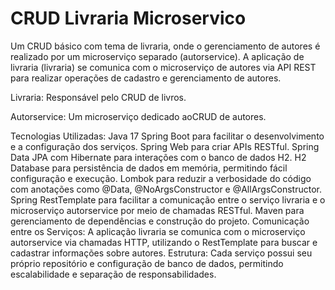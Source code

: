 # CRUD Livraria Microservico
 Um CRUD básico com tema de livraria, onde o gerenciamento de autores é realizado por um microserviço separado (autorservice). A aplicação de livraria (livraria) se comunica com o microserviço de autores via API REST para realizar operações de cadastro e gerenciamento de autores.

Livraria: Responsável pelo CRUD de livros.

Autorservice: Um microserviço dedicado aoCRUD de autores.

Tecnologias Utilizadas:
Java 17
Spring Boot para facilitar o desenvolvimento e a configuração dos serviços.
Spring Web para criar APIs RESTful.
Spring Data JPA com Hibernate para interações com o banco de dados H2.
H2 Database para persistência de dados em memória, permitindo fácil configuração e execução.
Lombok para reduzir a verbosidade do código com anotações como @Data, @NoArgsConstructor e @AllArgsConstructor.
Spring RestTemplate para facilitar a comunicação entre o serviço livraria e o microserviço autorservice por meio de chamadas RESTful.
Maven para gerenciamento de dependências e construção do projeto.
Comunicação entre os Serviços:
A aplicação livraria se comunica com o microserviço autorservice via chamadas HTTP, utilizando o RestTemplate para buscar e cadastrar informações sobre autores.
Estrutura:
Cada serviço possui seu próprio repositório e configuração de banco de dados, permitindo escalabilidade e separação de responsabilidades.
